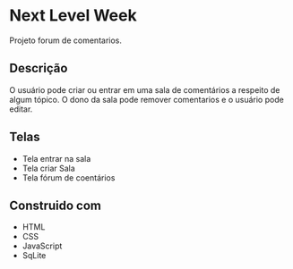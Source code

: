 # Next Level Week

Projeto forum de comentarios.

## Descrição

O usuário pode criar ou entrar em uma sala de comentários a respeito de algum tópico. O dono da sala pode remover comentarios e o usuário pode editar.

## Telas
- Tela entrar na sala
- Tela criar Sala
- Tela fórum de coentários 

##  Construido com

- HTML
- CSS
- JavaScript
- SqLite
